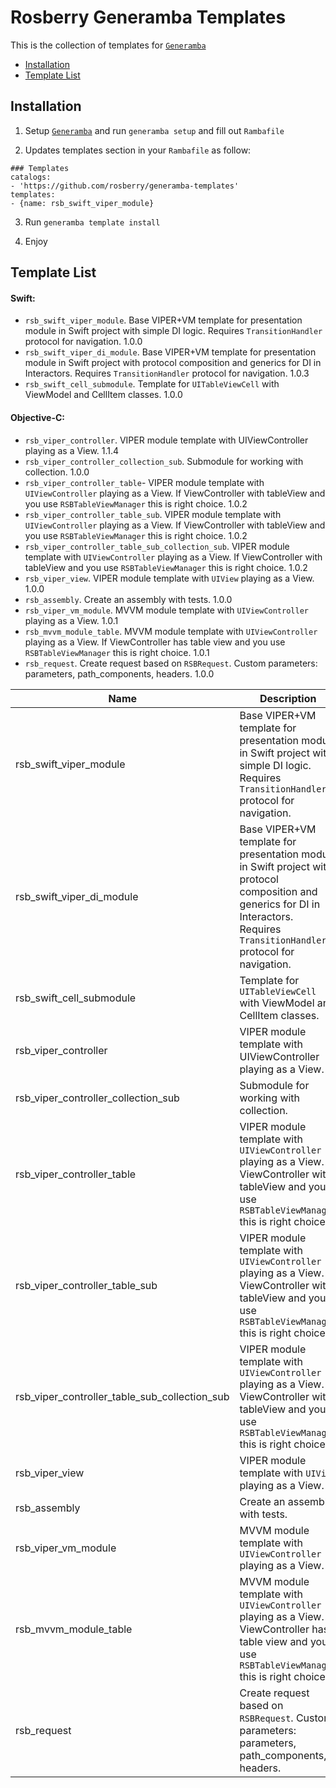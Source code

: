
# Rosberry Generamba Templates
This is the collection of templates for [`Generamba`](https://github.com/rambler-digital-solutions/Generamba) 

- [Installation](#installation)
- [Template List](#template-list)

## Installation
1) Setup [`Generamba`](https://github.com/rambler-ios/Generamba) and run `generamba setup` and fill out `Rambafile`

2) Updates templates section in your `Rambafile` as follow:
```
### Templates
catalogs:
- 'https://github.com/rosberry/generamba-templates'
templates:
- {name: rsb_swift_viper_module}
```

3) Run `generamba template install`

5) Enjoy

## Template List

#### Swift:
- `rsb_swift_viper_module`. Base VIPER+VM template for presentation module in Swift project with simple DI logic. Requires `TransitionHandler` protocol for navigation. 1.0.0
- `rsb_swift_viper_di_module`. Base VIPER+VM template for presentation module in Swift project with protocol composition and generics for DI in Interactors. Requires `TransitionHandler` protocol for navigation. 1.0.3
- `rsb_swift_cell_submodule`. Template for `UITableViewCell` with ViewModel and CellItem classes. 1.0.0

#### Objective-C:

- `rsb_viper_controller`. VIPER module template with UIViewController playing as a View. 1.1.4
- `rsb_viper_controller_collection_sub`. Submodule for working with collection. 1.0.0
- `rsb_viper_controller_table`- VIPER module template with `UIViewController` playing as a View. If ViewController with tableView and you use `RSBTableViewManager` this is right choice. 1.0.2
- `rsb_viper_controller_table_sub`. VIPER module template with `UIViewController` playing as a View. If ViewController with tableView and you use `RSBTableViewManager` this is right choice. 1.0.2
- `rsb_viper_controller_table_sub_collection_sub`. VIPER module template with `UIViewController` playing as a View. If ViewController with tableView and you use `RSBTableViewManager` this is right choice. 1.0.2
- `rsb_viper_view`. VIPER module template with `UIView` playing as a View. 1.0.0
- `rsb_assembly`. Create an assembly with tests. 1.0.0
- `rsb_viper_vm_module`. MVVM module template with `UIViewController` playing as a View. 1.0.1
- `rsb_mvvm_module_table`. MVVM module template with `UIViewController` playing as a View. If ViewController has table view and you use `RSBTableViewManager` this is right choice. 1.0.1
- `rsb_request`. Create request based on `RSBRequest`. Custom parameters: parameters, path_components, headers. 1.0.0

| Name                                          | Description                                                                                                                                                                         | Version |
|-----------------------------------------------|-------------------------------------------------------------------------------------------------------------------------------------------------------------------------------------|---------|
| rsb_swift_viper_module                        | Base VIPER+VM template for presentation module in Swift project with simple DI logic. Requires `TransitionHandler` protocol for navigation.                                         | 1.0.0   |
| rsb_swift_viper_di_module                     | Base VIPER+VM template for presentation module in Swift project with protocol composition and generics for DI in Interactors. Requires `TransitionHandler` protocol for navigation. | 1.0.3   |
| rsb_swift_cell_submodule                      | Template for `UITableViewCell` with ViewModel and CellItem classes.                                                                                                                 | 1.0.0   |
| rsb_viper_controller                          | VIPER module template with UIViewController playing as a View.                                                                                                                      | 1.1.4   |
| rsb_viper_controller_collection_sub           | Submodule for working with collection.                                                                                                                                              | 1.0.0   |
| rsb_viper_controller_table                    | VIPER module template with `UIViewController` playing as a View. If ViewController with tableView and you use `RSBTableViewManager` this is right choice.                           | 1.0.2   |
| rsb_viper_controller_table_sub                | VIPER module template with `UIViewController` playing as a View. If ViewController with tableView and you use `RSBTableViewManager` this is right choice.                           | 1.0.2   |
| rsb_viper_controller_table_sub_collection_sub | VIPER module template with `UIViewController` playing as a View. If ViewController with tableView and you use `RSBTableViewManager` this is right choice.                           | 1.0.2   |
| rsb_viper_view                                | VIPER module template with `UIView` playing as a View.                                                                                                                              | 1.0.0   |
| rsb_assembly                                  | Create an assembly with tests.                                                                                                                                                      | 1.0.0   |
| rsb_viper_vm_module                           | MVVM module template with `UIViewController` playing as a View.                                                                                                                     | 1.0.1   |
| rsb_mvvm_module_table                         | MVVM module template with `UIViewController` playing as a View. If ViewController has table view and you use `RSBTableViewManager` this is right choice.                            | 1.0.1   |
| rsb_request                                   | Create request based on `RSBRequest`. Custom parameters: parameters, path_components, headers.                                                                                      | 1.0.0   |
